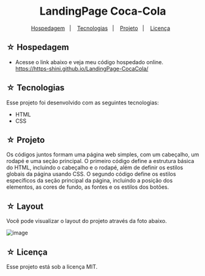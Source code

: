 <h1 align="center">LandingPage Coca-Cola</h1>

<p align="center">
  <a href="#-hospedagem">Hospedagem</a>&nbsp;&nbsp;&nbsp;|&nbsp;&nbsp;&nbsp;
  <a href="#-tecnologias">Tecnologias</a>&nbsp;&nbsp;&nbsp;|&nbsp;&nbsp;&nbsp;
  <a href="#-projeto">Projeto</a>&nbsp;&nbsp;&nbsp;|&nbsp;&nbsp;&nbsp;
  <a href="#-licença">Licença</a>&nbsp;&nbsp;&nbsp;
</p>

## ☆ Hospedagem

- Acesse o link abaixo e veja meu código hospedado online.<br>
https://https-shini.github.io/LandingPage-CocaCola/

## ☆ Tecnologias

Esse projeto foi desenvolvido com as seguintes tecnologias:
- HTML
- CSS

## ☆ Projeto

Os códigos juntos formam uma página web simples, com um cabeçalho, um rodapé e uma seção principal. O primeiro código define a estrutura básica do HTML, incluindo o cabeçalho e o rodapé, além de definir os estilos globais da página usando CSS. O segundo código define os estilos específicos da seção principal da página, incluindo a posição dos elementos, as cores de fundo, as fontes e os estilos dos botões.

## ☆ Layout

Você pode visualizar o layout do projeto através da foto abaixo.<br>

![image](https://user-images.githubusercontent.com/100307080/229037406-830f9481-2a1e-43f5-9060-c93ef72c39f0.png)

## ☆ Licença

Esse projeto está sob a licença MIT.
